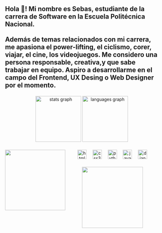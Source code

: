 <h2 align="left">Hola 👋! Mi nombre es Sebas, estudiante de la carrera de Software en la Escuela Politécnica Nacional.<br><br>Además de temas relacionados con mi carrera, me apasiona el power-lifting, el ciclismo, corer, viajar, el cine, los videojuegos. Me considero una persona responsable, creativa,y que sabe trabajar en equipo. Aspiro a  desarrollarme en el campo del Frontend, UX Desing o Web Designer por el momento.</h2>

###

<div align="center">
  <img src="https://github-readme-stats.vercel.app/api?username=SebasRCC&hide_title=false&hide_rank=false&show_icons=true&include_all_commits=true&count_private=true&disable_animations=false&theme=discord_old_blurple&locale=en&hide_border=false" height="150" alt="stats graph"  />
  <img src="https://github-readme-stats.vercel.app/api/top-langs?username=SebasRCC&locale=en&hide_title=false&layout=compact&card_width=320&langs_count=5&theme=discord_old_blurple&hide_border=false" height="150" alt="languages graph"  />
</div>

###

<img align="left" height="198" src="https://i.redd.it/zivj0410iigd1.gif"  />

###

<div align="center">
  <img src="https://cdn.jsdelivr.net/gh/devicons/devicon/icons/html5/html5-original.svg" height="30" alt="html5 logo"  />
  <img width="12" />
  <img src="https://cdn.jsdelivr.net/gh/devicons/devicon/icons/css3/css3-original.svg" height="30" alt="css3 logo"  />
  <img width="12" />
  <img src="https://cdn.jsdelivr.net/gh/devicons/devicon/icons/python/python-original.svg" height="30" alt="python logo"  />
  <img width="12" />
  <img src="https://cdn.jsdelivr.net/gh/devicons/devicon/icons/java/java-original.svg" height="30" alt="java logo"  />
  <img width="12" />
  <img src="https://cdn.jsdelivr.net/gh/devicons/devicon/icons/django/django-plain.svg" height="30" alt="django logo"  />
</div>

###

<div align="center">
  <img height="200" src="https://i.redd.it/s6uc3710iigd1.gif"  />
</div>

###
